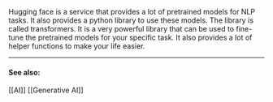 Hugging face is a service that provides a lot of pretrained models for NLP tasks. It also provides a python library to use these models. The library is called transformers. It is a very powerful library that can be used to fine-tune the pretrained models for your specific task. It also provides a lot of helper functions to make your life easier.

---
#### See also:
[[AI]]
[[Generative AI]]